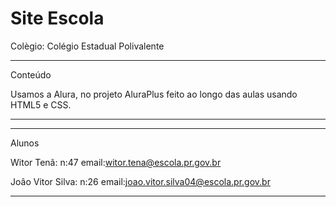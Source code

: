 # Site Escola

Colègio: Colégio Estadual Polivalente


---------------------------------------------
Conteúdo

Usamos a Alura, no projeto AluraPlus
feito ao longo das aulas usando HTML5 e CSS.

---------------------------------------------


---------------------------------------------
Alunos

Witor Tenã:
n:47
email:witor.tena@escola.pr.gov.br

Joâo Vitor Silva:
n:26
email:joao.vitor.silva04@escola.pr.gov.br

---------------------------------------------
